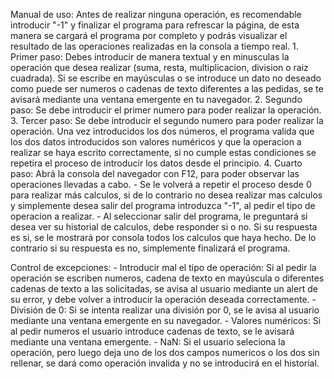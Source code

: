 Manual de uso:
    Antes de realizar ninguna operación, es recomendable introducir "-1" y finalizar el programa para refrescar la página, de esta manera se cargará el programa
    por completo y podrás visualizar el resultado de las operaciones realizadas en la consola a tiempo real.
    1. Primer paso: Debes introducir de manera textual y en minusculas la operación que desea realizar
        (suma, resta, multiplicacion, division o raiz cuadrada). Si se escribe en mayúsculas o se introduce un dato no deseado
        como puede ser numeros o cadenas de texto diferentes a las pedidas, se te avisará mediante una ventana emergente en tu navegador.
    2. Segundo paso: Se debe introducir el primer numero para poder realizar la operación. 
    3. Tercer paso: Se debe introducir el segundo numero para poder realizar la operación. Una vez introducidos los dos números, 
        el programa valida que los dos datos introducidos son valores numéricos y que la operacion a realizar se haya escrito correctamente, 
        si no cumple estas condiciones se repetira el proceso de introducir los datos desde el principio.
    4.  Cuarto paso: Abrá la consola del navegador con F12, para poder observar las operaciones llevadas a cabo.
        -   Se le volverá a repetir el proceso desde 0 para realizar más calculos, si de lo contrario no desea realizar mas calculos 
            y simplemente desea salir del programa introduzca "-1", al pedir el tipo de operacion a realizar.
        -   Al seleccionar salir del programa, le preguntará si desea ver su historial de calculos, debe responder si o no. 
            Si su respuesta es si, se le mostrará por consola todos los calculos que haya hecho. De lo contrario si su respuesta es no,
            simplemente finalizará el programa. 

Control de excepciones:
    - Introducir mal el tipo de operación: Si al pedir la operación se escriben numeros, cadena de texto en mayúscula o diferentes cadenas de texto a las solicitadas, 
      se avisa al usuario mediante un alert de su error, y debe volver a introducir la operación deseada correctamente.
    - División de 0: Si se intenta realizar una división por 0, se le avisa al usuario mediante una ventana emergente en su navegador.
    - Valores numéricos: Si al pedir numeros el usuario introduce cadenas de texto, se le avisará mediante una ventana emergente.
    - NaN: Si el usuario seleciona la operación, pero luego deja uno de los dos campos numericos o los dos sin rellenar, se dará como operación invalida y no se introducirá
            en el historial.